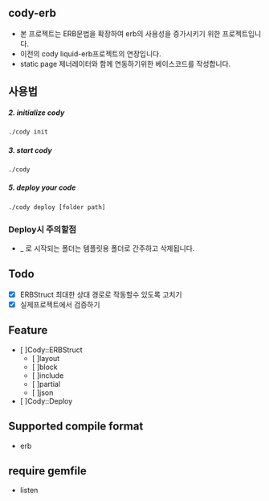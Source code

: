 ## cody-erb
  - 본 프로젝트는 ERB문법을 확장하여 erb의 사용성을 증가시키기 위한 프로젝트입니다.
  - 이전의 cody liquid-erb프로젝트의 연장입니다.
  - static page 제너레이터와 함께 연동하기위한 베이스코드를 작성합니다.

## 사용법

##### 2. initialize cody
```sh
./cody init
```

##### 3. start cody
```sh
./cody
```

##### 5. deploy your code
```sh
./cody deploy [folder path]
```

### Deploy시 주의할점
  - _ 로 시작되는 폴더는 템플릿용 폴더로 간주하고 삭제됩니다.

## Todo

 - [x] ERBStruct 최대한 상대 경로로 작동할수 있도록 고치기
 - [x] 실제프로젝트에서 검증하기

## Feature
  - [ ]Cody::ERBStruct
    - [ ]layout
    - [ ]block
    - [ ]include
    - [ ]partial
    - [ ]json
  - [ ]Cody::Deploy

## Supported compile format
  - erb

## require gemfile
  - listen